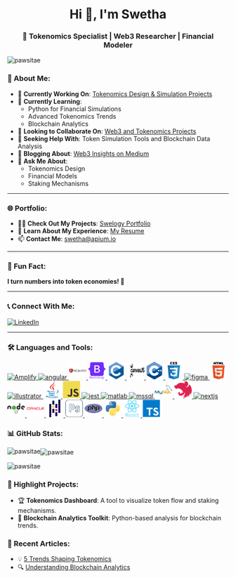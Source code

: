 <h1 align="center">Hi 👋, I'm Swetha</h1>
<h3 align="center">🚀 Tokenomics Specialist | Web3 Researcher | Financial Modeler</h3>

<p align="left"> 
  <img src="https://komarev.com/ghpvc/?username=pawsitae&label=Profile%20views&color=0e75b6&style=flat" alt="pawsitae" /> 
</p>

### 🚀 About Me:
- 🔭 **Currently Working On**: [Tokenomics Design & Simulation Projects](https://www.apium.io/)  
- 🌱 **Currently Learning**:  
  - Python for Financial Simulations  
  - Advanced Tokenomics Trends  
  - Blockchain Analytics  
- 👯 **Looking to Collaborate On**: [Web3 and Tokenomics Projects](https://www.gitcoin.co)  
- 🤝 **Seeking Help With**: Token Simulation Tools and Blockchain Data Analysis  
- 📝 **Blogging About**: [Web3 Insights on Medium](https://medium.com/@swelogy)  
- 💬 **Ask Me About**:  
  - Tokenomics Design  
  - Financial Models  
  - Staking Mechanisms  

---

### 🌐 Portfolio:
- 👨‍💻 **Check Out My Projects**: [Swelogy Portfolio](https://swelogy.netlify.app/)  
- 📄 **Learn About My Experience**: [My Resume](https://www.canva.com/design/DAGOFvkD7Zs/wNE1-u0yPInzBo_CHI6cww/edit)  
- 📫 **Contact Me**: [swetha@apium.io](mailto:swetha@apium.io)  

---

### 🌟 Fun Fact:  
**I turn numbers into token economies! 🚀**  

---

### 📞 Connect With Me:  
<p align="left">
  <a href="https://linkedin.com/in/swetha fernando" target="_blank">
    <img align="center" src="https://raw.githubusercontent.com/rahuldkjain/github-profile-readme-generator/master/src/images/icons/Social/linked-in-alt.svg" alt="LinkedIn" height="30" width="40" />
  </a>
</p>

---


### 🛠️ Languages and Tools:
<p align="left">
  <!-- Add relevant icons here -->
  <a href="https://aws.amazon.com/amplify/" target="_blank" rel="noreferrer">
    <img src="https://docs.amplify.aws/assets/logo-dark.svg" alt="Amplify" width="40" height="40" />
  </a>
<a href="https://angular.io" target="_blank" rel="noreferrer"> <img src="https://angular.io/assets/images/logos/angular/angular.svg" alt="angular" width="40" height="40"/> </a> <a href="https://angular.io" target="_blank" rel="noreferrer"> <img src="https://raw.githubusercontent.com/devicons/devicon/master/icons/angularjs/angularjs-original-wordmark.svg" alt="angularjs" width="40" height="40"/> </a> <a href="https://getbootstrap.com" target="_blank" rel="noreferrer"> <img src="https://raw.githubusercontent.com/devicons/devicon/master/icons/bootstrap/bootstrap-plain-wordmark.svg" alt="bootstrap" width="40" height="40"/> </a> <a href="https://www.cprogramming.com/" target="_blank" rel="noreferrer"> <img src="https://raw.githubusercontent.com/devicons/devicon/master/icons/c/c-original.svg" alt="c" width="40" height="40"/> </a> <a href="https://canvasjs.com" target="_blank" rel="noreferrer"> <img src="https://raw.githubusercontent.com/Hardik0307/Hardik0307/master/assets/canvasjs-charts.svg" alt="canvasjs" width="40" height="40"/> </a> <a href="https://www.w3schools.com/cpp/" target="_blank" rel="noreferrer"> <img src="https://raw.githubusercontent.com/devicons/devicon/master/icons/cplusplus/cplusplus-original.svg" alt="cplusplus" width="40" height="40"/> </a> <a href="https://www.w3schools.com/css/" target="_blank" rel="noreferrer"> <img src="https://raw.githubusercontent.com/devicons/devicon/master/icons/css3/css3-original-wordmark.svg" alt="css3" width="40" height="40"/> </a> <a href="https://www.figma.com/" target="_blank" rel="noreferrer"> <img src="https://www.vectorlogo.zone/logos/figma/figma-icon.svg" alt="figma" width="40" height="40"/> </a> <a href="https://www.w3.org/html/" target="_blank" rel="noreferrer"> <img src="https://raw.githubusercontent.com/devicons/devicon/master/icons/html5/html5-original-wordmark.svg" alt="html5" width="40" height="40"/> </a> <a href="https://www.adobe.com/in/products/illustrator.html" target="_blank" rel="noreferrer"> <img src="https://www.vectorlogo.zone/logos/adobe_illustrator/adobe_illustrator-icon.svg" alt="illustrator" width="40" height="40"/> </a> <a href="https://www.java.com" target="_blank" rel="noreferrer"> <img src="https://raw.githubusercontent.com/devicons/devicon/master/icons/java/java-original.svg" alt="java" width="40" height="40"/> </a> <a href="https://developer.mozilla.org/en-US/docs/Web/JavaScript" target="_blank" rel="noreferrer"> <img src="https://raw.githubusercontent.com/devicons/devicon/master/icons/javascript/javascript-original.svg" alt="javascript" width="40" height="40"/> </a> <a href="https://jestjs.io" target="_blank" rel="noreferrer"> <img src="https://www.vectorlogo.zone/logos/jestjsio/jestjsio-icon.svg" alt="jest" width="40" height="40"/> </a> <a href="https://www.mathworks.com/" target="_blank" rel="noreferrer"> <img src="https://upload.wikimedia.org/wikipedia/commons/2/21/Matlab_Logo.png" alt="matlab" width="40" height="40"/> </a> <a href="https://www.microsoft.com/en-us/sql-server" target="_blank" rel="noreferrer"> <img src="https://www.svgrepo.com/show/303229/microsoft-sql-server-logo.svg" alt="mssql" width="40" height="40"/> </a> <a href="https://www.mysql.com/" target="_blank" rel="noreferrer"> <img src="https://raw.githubusercontent.com/devicons/devicon/master/icons/mysql/mysql-original-wordmark.svg" alt="mysql" width="40" height="40"/> </a> <a href="https://nestjs.com/" target="_blank" rel="noreferrer"> <img src="https://raw.githubusercontent.com/devicons/devicon/master/icons/nestjs/nestjs-plain.svg" alt="nestjs" width="40" height="40"/> </a> <a href="https://nextjs.org/" target="_blank" rel="noreferrer"> <img src="https://cdn.worldvectorlogo.com/logos/nextjs-2.svg" alt="nextjs" width="40" height="40"/> </a> <a href="https://nodejs.org" target="_blank" rel="noreferrer"> <img src="https://raw.githubusercontent.com/devicons/devicon/master/icons/nodejs/nodejs-original-wordmark.svg" alt="nodejs" width="40" height="40"/> </a> <a href="https://www.oracle.com/" target="_blank" rel="noreferrer"> <img src="https://raw.githubusercontent.com/devicons/devicon/master/icons/oracle/oracle-original.svg" alt="oracle" width="40" height="40"/> </a> <a href="https://pandas.pydata.org/" target="_blank" rel="noreferrer"> <img src="https://raw.githubusercontent.com/devicons/devicon/2ae2a900d2f041da66e950e4d48052658d850630/icons/pandas/pandas-original.svg" alt="pandas" width="40" height="40"/> </a> <a href="https://www.photoshop.com/en" target="_blank" rel="noreferrer"> <img src="https://raw.githubusercontent.com/devicons/devicon/master/icons/photoshop/photoshop-line.svg" alt="photoshop" width="40" height="40"/> </a> <a href="https://www.php.net" target="_blank" rel="noreferrer"> <img src="https://raw.githubusercontent.com/devicons/devicon/master/icons/php/php-original.svg" alt="php" width="40" height="40"/> </a> <a href="https://www.python.org" target="_blank" rel="noreferrer"> <img src="https://raw.githubusercontent.com/devicons/devicon/master/icons/python/python-original.svg" alt="python" width="40" height="40"/> </a> <a href="https://reactjs.org/" target="_blank" rel="noreferrer"> <img src="https://raw.githubusercontent.com/devicons/devicon/master/icons/react/react-original-wordmark.svg" alt="react" width="40" height="40"/> </a> <a href="https://www.typescriptlang.org/" target="_blank" rel="noreferrer"> <img src="https://raw.githubusercontent.com/devicons/devicon/master/icons/typescript/typescript-original.svg" alt="typescript" width="40" height="40"/> </a> </p>

### 📊 GitHub Stats:
<p>
  <img align="left" src="https://github-readme-stats.vercel.app/api/top-langs?username=pawsitae&show_icons=true&locale=en&layout=compact&theme=radical" alt="pawsitae" />
</p>

<p>
  <img align="center" src="https://github-readme-stats.vercel.app/api?username=pawsitae&show_icons=true&locale=en&theme=radical" alt="pawsitae" />
</p>

<p>
  <img align="center" src="https://streak-stats.demolab.com/?user=pawsitae&theme=radical" alt="pawsitae" />
</p>

### 🌟 Highlight Projects:
- 🏆 **Tokenomics Dashboard**: A tool to visualize token flow and staking mechanisms.  
- 🧩 **Blockchain Analytics Toolkit**: Python-based analysis for blockchain trends.



### 📝 Recent Articles:
- 💡 [5 Trends Shaping Tokenomics](https://medium.com/@swelogy)  
- 🔍 [Understanding Blockchain Analytics](https://medium.com/@swelogy) 


